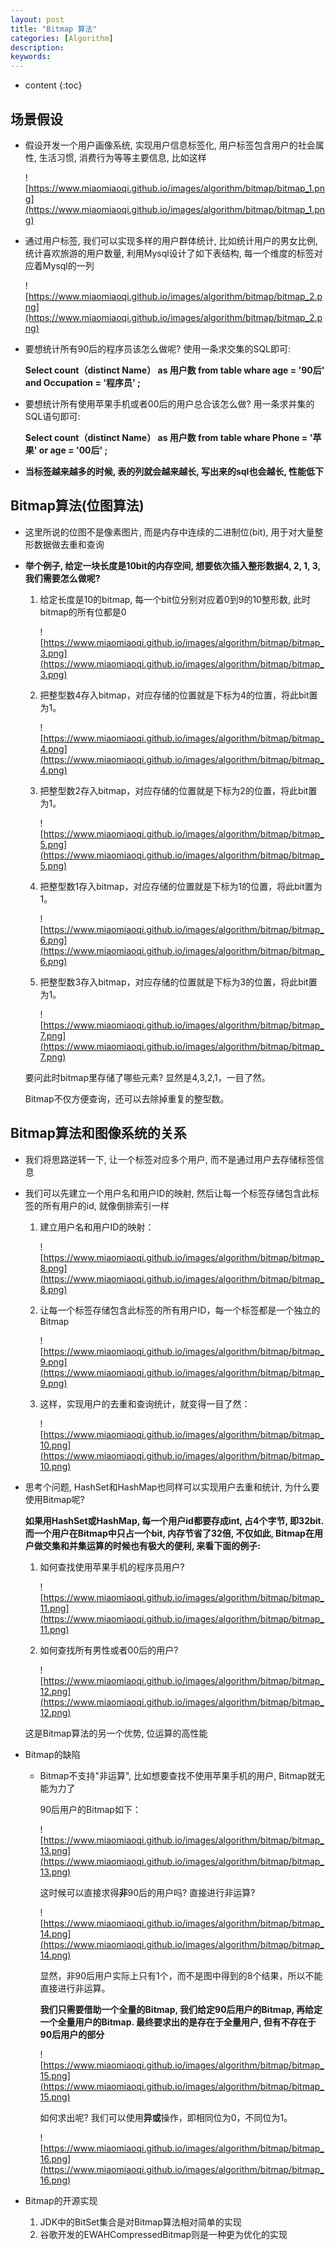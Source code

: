 ```yaml
---
layout: post
title: "Bitmap 算法"
categories: [Algorithm]
description:
keywords:
---
```


* content
{:toc} 

## 场景假设

* 假设开发一个用户画像系统, 实现用户信息标签化, 用户标签包含用户的社会属性, 生活习惯, 消费行为等等主要信息, 比如这样

    ![https://www.miaomiaoqi.github.io/images/algorithm/bitmap/bitmap_1.png](https://www.miaomiaoqi.github.io/images/algorithm/bitmap/bitmap_1.png)

* 通过用户标签, 我们可以实现多样的用户群体统计, 比如统计用户的男女比例, 统计喜欢旅游的用户数量, 利用Mysql设计了如下表结构, 每一个维度的标签对应着Mysql的一列

    ![https://www.miaomiaoqi.github.io/images/algorithm/bitmap/bitmap_2.png](https://www.miaomiaoqi.github.io/images/algorithm/bitmap/bitmap_2.png)

* 要想统计所有90后的程序员该怎么做呢? 使用一条求交集的SQL即可:

    **Select count（distinct Name） as 用户数 from table whare age = '90后' and Occupation = '程序员' ;**

* 要想统计所有使用苹果手机或者00后的用户总合该怎么做? 用一条求并集的SQL语句即可:

    **Select count（distinct Name） as 用户数 from table whare Phone = '苹果' or age = '00后' ;**

* **当标签越来越多的时候, 表的列就会越来越长, 写出来的sql也会越长, 性能低下**

## Bitmap算法(位图算法)

* 这里所说的位图不是像素图片, 而是内存中连续的二进制位(bit), 用于对大量整形数据做去重和查询

* **举个例子, 给定一块长度是10bit的内存空间, 想要依次插入整形数据4, 2, 1, 3, 我们需要怎么做呢?**

	1. 给定长度是10的bitmap, 每一个bit位分别对应着0到9的10整形数, 此时bitmap的所有位都是0

		![https://www.miaomiaoqi.github.io/images/algorithm/bitmap/bitmap_3.png](https://www.miaomiaoqi.github.io/images/algorithm/bitmap/bitmap_3.png)

	1. 把整型数4存入bitmap，对应存储的位置就是下标为4的位置，将此bit置为1。

		![https://www.miaomiaoqi.github.io/images/algorithm/bitmap/bitmap_4.png](https://www.miaomiaoqi.github.io/images/algorithm/bitmap/bitmap_4.png)

	3. 把整型数2存入bitmap，对应存储的位置就是下标为2的位置，将此bit置为1。

		![https://www.miaomiaoqi.github.io/images/algorithm/bitmap/bitmap_5.png](https://www.miaomiaoqi.github.io/images/algorithm/bitmap/bitmap_5.png)

	3. 把整型数1存入bitmap，对应存储的位置就是下标为1的位置，将此bit置为1。

		![https://www.miaomiaoqi.github.io/images/algorithm/bitmap/bitmap_6.png](https://www.miaomiaoqi.github.io/images/algorithm/bitmap/bitmap_6.png)

	3. 把整型数3存入bitmap，对应存储的位置就是下标为3的位置，将此bit置为1。

		![https://www.miaomiaoqi.github.io/images/algorithm/bitmap/bitmap_7.png](https://www.miaomiaoqi.github.io/images/algorithm/bitmap/bitmap_7.png)

	要问此时bitmap里存储了哪些元素? 显然是4,3,2,1，一目了然。

	Bitmap不仅方便查询，还可以去除掉重复的整型数。

## Bitmap算法和图像系统的关系

* 我们将思路逆转一下, 让一个标签对应多个用户, 而不是通过用户去存储标签信息

* 我们可以先建立一个用户名和用户ID的映射, 然后让每一个标签存储包含此标签的所有用户的id, 就像倒排索引一样

	1. 建立用户名和用户ID的映射：

		![https://www.miaomiaoqi.github.io/images/algorithm/bitmap/bitmap_8.png](https://www.miaomiaoqi.github.io/images/algorithm/bitmap/bitmap_8.png)

	1. 让每一个标签存储包含此标签的所有用户ID，每一个标签都是一个独立的Bitmap

		![https://www.miaomiaoqi.github.io/images/algorithm/bitmap/bitmap_9.png](https://www.miaomiaoqi.github.io/images/algorithm/bitmap/bitmap_9.png)

	1. 这样，实现用户的去重和查询统计，就变得一目了然：

		![https://www.miaomiaoqi.github.io/images/algorithm/bitmap/bitmap_10.png](https://www.miaomiaoqi.github.io/images/algorithm/bitmap/bitmap_10.png)

* 思考个问题, HashSet和HashMap也同样可以实现用户去重和统计, 为什么要使用Bitmap呢?

	**如果用HashSet或HashMap, 每一个用户id都要存成int, 占4个字节, 即32bit. 而一个用户在Bitmap中只占一个bit, 内存节省了32倍, 不仅如此, Bitmap在用户做交集和并集运算的时候也有极大的便利, 来看下面的例子:**

	1. 如何查找使用苹果手机的程序员用户? 

		![https://www.miaomiaoqi.github.io/images/algorithm/bitmap/bitmap_11.png](https://www.miaomiaoqi.github.io/images/algorithm/bitmap/bitmap_11.png)

	1. 如何查找所有男性或者00后的用户? 

		![https://www.miaomiaoqi.github.io/images/algorithm/bitmap/bitmap_12.png](https://www.miaomiaoqi.github.io/images/algorithm/bitmap/bitmap_12.png)

	这是Bitmap算法的另一个优势, 位运算的高性能

* Bitmap的缺陷

	* Bitmap不支持"非运算", 比如想要查找不使用苹果手机的用户, Bitmap就无能为力了

		90后用户的Bitmap如下：

		![https://www.miaomiaoqi.github.io/images/algorithm/bitmap/bitmap_13.png](https://www.miaomiaoqi.github.io/images/algorithm/bitmap/bitmap_13.png)

		这时候可以直接求得**非**90后的用户吗? 直接进行非运算? 

		![https://www.miaomiaoqi.github.io/images/algorithm/bitmap/bitmap_14.png](https://www.miaomiaoqi.github.io/images/algorithm/bitmap/bitmap_14.png)

		显然，非90后用户实际上只有1个，而不是图中得到的8个结果，所以不能直接进行非运算。

		**我们只需要借助一个全量的Bitmap, 我们给定90后用户的Bitmap, 再给定一个全量用户的Bitmap. 最终要求出的是存在于全量用户, 但有不存在于90后用户的部分**

		![https://www.miaomiaoqi.github.io/images/algorithm/bitmap/bitmap_15.png](https://www.miaomiaoqi.github.io/images/algorithm/bitmap/bitmap_15.png)

		如何求出呢? 我们可以使用**异或**操作，即相同位为0，不同位为1。

		![https://www.miaomiaoqi.github.io/images/algorithm/bitmap/bitmap_16.png](https://www.miaomiaoqi.github.io/images/algorithm/bitmap/bitmap_16.png)

* Bitmap的开源实现

	1. JDK中的BitSet集合是对Bitmap算法相对简单的实现
	1. 谷歌开发的EWAHCompressedBitmap则是一种更为优化的实现